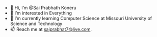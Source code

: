 - 👋 Hi, I’m @Sai Prabhath Koneru
- 👀 I’m interested in Everything
- 🌱 I’m currently learning Computer Science at Missouri University of Science and Technology
- 📫 Reach me at saiprabhat7@live.com.

<!---
SaiPrabhathK/SaiPrabhathK is a ✨ special ✨ repository because its `README.md` (this file) appears on your GitHub profile.
You can click the Preview link to take a look at your changes.
--->
